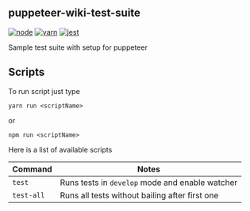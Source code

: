puppeteer-wiki-test-suite
---------------------------

[![node](https://img.shields.io/badge/node-8.9.x-brightgreen.svg)]()
[![yarn](https://img.shields.io/badge/yarn-1.x-brightgreen.svg)]()
[![jest](https://img.shields.io/badge/jest-21.x-brightgreen.svg)]()

Sample test suite with setup for puppeteer

Scripts
-------------

To run script just type
```
yarn run <scriptName>
```
or
```
npm run <scriptName>
```

Here is a list of available scripts

Command | Notes
------- | -----
`test` | Runs tests in `develop` mode and enable watcher
`test-all` | Runs all tests without bailing after first one